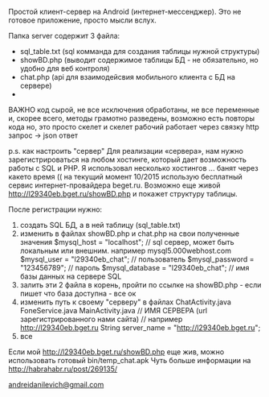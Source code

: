 Простой клиент-сервер на Android (интернет-мессенджер).
Это не готовое приложение, просто мысли вслух.

Папка server содержит 3 файла:
- sql_table.txt (sql комманда для создания таблицы нужной структуры)
- showBD.php (выводит содержимое таблицы БД - не обязательно, но удобно для веб контроля)
- chat.php (api для взаимодейсвия мобильного клиента с БД на сервере)
- 
ВАЖНО
код сырой, не все исключения обработаны, не все переменные и, скорее всего, методы грамотно разведены, возможно есть повторы кода но, это просто скелет и скелет рабочий работает через связку http запрос -> json ответ

p.s. как настроить "сервер"
Для реализации «сервера», нам нужно зарегистрироваться на любом хостинге, который дает возможность
работы с SQL и PHP. Я использовал несколько хостингов ... банят через какето время ((
на текущий момент 10/2015 использую бесплатный сервис интернет-провайдера beget.ru.
Возможно еще живой http://l29340eb.bget.ru/showBD.php и покажет структуру таблицы.

После регистрации нужно:
1. создать SQL БД, а в ней таблицу (sql_table.txt)
2. изменить в файлах showBD.php и chat.php на свои полученные значения
  $mysql_host = "localhost"; // sql сервер, может быть локальным или внешним. например mysql5.000webhost.com
  $mysql_user = "l29340eb_chat"; // пользователь
  $mysql_password = "123456789"; // пароль
  $mysql_database = "l29340eb_chat"; // имя базы данных на сервере SQL
3. залить эти 2 файла в корень, пройти по ссылке на showBD.php - если пишет что база доступна - все ок
4. изменить путь к своему "серверу" в файлах
  ChatActivity.java
  FoneService.java
  MainActivity.java
                      // ИМЯ СЕРВЕРА (url зарегистрированного нами сайта)
	                    // например http://l29340eb.bget.ru
	                    String server_name = "http://l29340eb.bget.ru";
5. все

Если мой http://l29340eb.bget.ru/showBD.php еще жив, можно использовать готовый bin/temp_chat.apk
Чуть больше информации на http://habrahabr.ru/post/269135/

andreidanilevich@gmail.com
